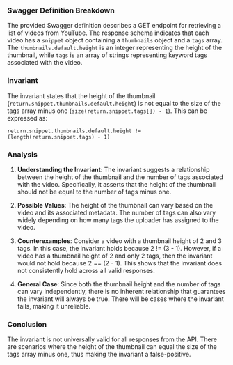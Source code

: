 ### Swagger Definition Breakdown
The provided Swagger definition describes a GET endpoint for retrieving a list of videos from YouTube. The response schema indicates that each video has a `snippet` object containing a `thumbnails` object and a `tags` array. The `thumbnails.default.height` is an integer representing the height of the thumbnail, while `tags` is an array of strings representing keyword tags associated with the video.

### Invariant
The invariant states that the height of the thumbnail (`return.snippet.thumbnails.default.height`) is not equal to the size of the tags array minus one (`size(return.snippet.tags[]) - 1`). This can be expressed as:

`return.snippet.thumbnails.default.height != (length(return.snippet.tags) - 1)`

### Analysis
1. **Understanding the Invariant**: The invariant suggests a relationship between the height of the thumbnail and the number of tags associated with the video. Specifically, it asserts that the height of the thumbnail should not be equal to the number of tags minus one.

2. **Possible Values**: The height of the thumbnail can vary based on the video and its associated metadata. The number of tags can also vary widely depending on how many tags the uploader has assigned to the video. 

3. **Counterexamples**: Consider a video with a thumbnail height of 2 and 3 tags. In this case, the invariant holds because 2 != (3 - 1). However, if a video has a thumbnail height of 2 and only 2 tags, then the invariant would not hold because 2 == (2 - 1). This shows that the invariant does not consistently hold across all valid responses.

4. **General Case**: Since both the thumbnail height and the number of tags can vary independently, there is no inherent relationship that guarantees the invariant will always be true. There will be cases where the invariant fails, making it unreliable.

### Conclusion
The invariant is not universally valid for all responses from the API. There are scenarios where the height of the thumbnail can equal the size of the tags array minus one, thus making the invariant a false-positive.
